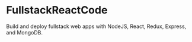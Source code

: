 # FullstackReactCode
Build and deploy fullstack web apps with NodeJS, React, Redux, Express, and MongoDB.
